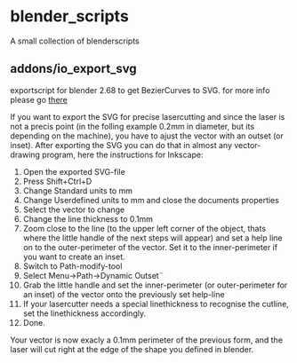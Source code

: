 blender_scripts
===============

A small collection of blenderscripts

## addons/io_export_svg

exportscript for blender 2.68 to get BezierCurves to SVG. for more info please go [there](http://wiki.blender.org/index.php/Extensions:2.6/Py/Scripts/Import-Export/Inkscape_SVG_Exporter)

If you want to export the SVG for precise lasercutting and since the laser is not a precis point (in the folling example 0.2mm in diameter, but its depending on the machine), you have to ajust the vector with an outset (or inset). After exporting the SVG you can do that in almost any vector-drawing program, here the instructions for Inkscape:

1. Open the exported SVG-file
2. Press Shift+Ctrl+D
3. Change Standard units to mm
4. Change Userdefined units to mm and close the documents properties
5. Select the vector to change
6. Change the line thickness to 0.1mm
7. Zoom close to the line (to the upper left corner of the object, thats where the little handle of the next steps will appear) and set a help line on to the outer-perimeter of the vector. Set it to the inner-perimeter if you want to create an inset.
8. Switch to Path-modify-tool
9. Select Menu->Path->Dynamic Outset¨
10. Grab the little handle and set the inner-perimeter (or outer-perimeter for an inset) of the vector onto the previously set help-line
11. If your lasercutter needs a special linethickness to recognise the cutline, set the linethickness accordingly.
12. Done. 

Your vector is now exacly a 0.1mm perimeter of the previous form, and the laser will cut right at the edge of the shape you defined in blender. 

